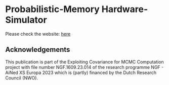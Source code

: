 # Probabilistic-Memory Hardware-Simulator

Please check the website: [here](https://ainedmemory.github.io/AiNedMemory/)

## Acknowledgements
This publication is part of the Exploiting Covariance for MCMC Computation project with file number NGF.1609.23.014 of the research programme NGF - AiNed XS Europa 2023 which is (partly) financed by the Dutch Research Council (NWO).
